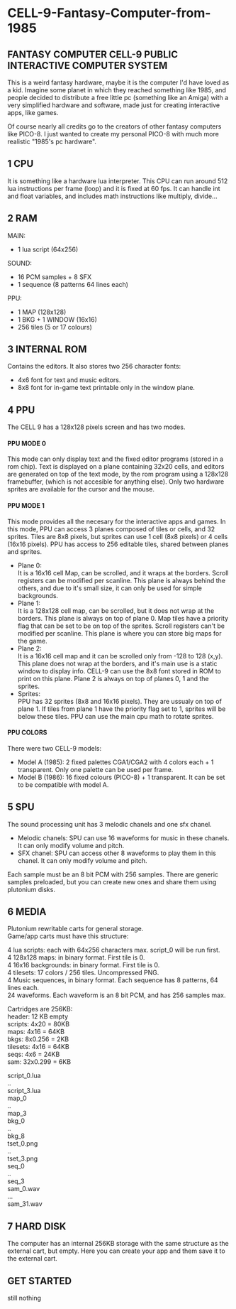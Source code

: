 # CELL-9-Fantasy-Computer-from-1985
 
## FANTASY COMPUTER CELL-9 PUBLIC INTERACTIVE COMPUTER SYSTEM

This is a weird fantasy hardware, maybe it is the computer I'd have loved as a kid.
Imagine some planet in which they reached something like 1985, and people decided to 
distribute a free little pc (something like an Amiga) with a very simplified hardware and 
software, made just for creating interactive apps, like games.

Of course nearly all credits go to the creators of other fantasy computers like PICO-8.
I just wanted to create my personal PICO-8 with much more realistic "1985's pc hardware".


## 1 CPU
It is something like a hardware lua interpreter. This CPU can run around 512 lua instructions per frame (loop) and it is fixed at 60 fps. It can handle int and float variables, and includes math instructions like multiply, divide...


## 2 RAM
MAIN:   
- 1 lua script (64x256)  

SOUND:  
- 16 PCM samples + 8 SFX  
- 1 sequence (8 patterns 64 lines each)  

PPU:  
- 1 MAP (128x128)  
- 1 BKG + 1 WINDOW (16x16)  
- 256 tiles (5 or 17 colours)  	
  
  
## 3 INTERNAL ROM
Contains the editors.
It also stores two 256 character fonts: 
- 4x6 font for text and music editors.
- 8x8 font for in-game text printable only in the window plane.


## 4 PPU
The CELL 9 has a 128x128 pixels screen and has two modes.
#### PPU MODE 0
This mode can only display text and the fixed editor programs (stored in a rom chip).
Text is displayed on a plane containing 32x20 cells, and editors are generated on top of the 
text mode, by the rom program using a 128x128 framebuffer, (which is not accesible for anything 
else). Only two hardware sprites are available for the cursor and the mouse.
#### PPU MODE 1
This mode provides all the necesary for the interactive apps and games.
In this mode, PPU can access 3 planes composed of tiles or cells, and 32 sprites.
Tiles are 8x8 pixels, but sprites can use 1 cell (8x8 pixels) or 4 cells (16x16 pixels).
PPU has access to 256 editable tiles, shared between planes and sprites.	
- Plane 0:  
It is a 16x16 cell Map, can be scrolled, and it wraps at the borders.
Scroll registers can be modified per scanline. This plane is always behind the others, and
due to it's small size, it can only be used for simple backgrounds.
- Plane 1:  
It is a 128x128 cell map, can be scrolled, but it does not wrap at the borders.
This plane is always on top of plane 0. Map tiles have a priority flag that can be set to be 
on top of the sprites. Scroll registers can't be modified per scanline. This plane is where 
you can store big maps for the game. 
- Plane 2:  
It is a 16x16 cell map and it can be scrolled only from -128 to 128 (x,y). This plane does not 
wrap at the borders, and it's main use is a static window to display info. CELL-9 can use the 8x8 font 
stored in ROM to print on this plane. Plane 2 is always on top of planes 0, 1 and the sprites.  
- Sprites:  
PPU has 32 sprites (8x8 and 16x16 pixels). They are ussualy on top of plane 1. If tiles 
from plane 1 have the priority flag set to 1, sprites will be below these tiles.
PPU can use the main cpu math to rotate sprites.  
  
#### PPU COLORS
There were two CELL-9 models:
- Model A (1985): 2 fixed palettes CGA1/CGA2 with 4 colors each + 1 transparent.
Only one palette can be used per frame.
- Model B (1986): 16 fixed colours (PICO-8) + 1 transparent. It can be set to be compatible with model A.  
  
  
## 5 SPU
The sound processing unit has 3 melodic chanels and one sfx chanel. 
- Melodic chanels: SPU can use 16 waveforms for music in these chanels. It can only modify volume and pitch.  
- SFX chanel: SPU can access other 8 waveforms to play them in this chanel. It can only modify volume and pitch.  
  
Each sample must be an 8 bit PCM with 256 samples. There are generic samples preloaded, but you can create new ones and share them using plutonium disks.  
  
  
## 6 MEDIA
Plutonium rewritable carts for general storage.  
Game/app carts must have this structure: 
  
4 lua scripts: each with 64x256 characters max. script_0 will be run first.  
4 128x128 maps: in binary format. First tile is 0.  
4 16x16 backgrounds: in binary format. First tile is 0.  
4 tilesets: 17 colors / 256 tiles. Uncompressed PNG.  
4 Music sequences, in binary format. Each sequence has 8 patterns, 64 lines each.  
24 waveforms. Each waveform is an 8 bit PCM, and has 256 samples max.  
  
Cartridges are 256KB:  
header: 12 KB empty  
scripts: 4x20 = 80KB  
maps: 4x16 = 64KB  
bkgs: 8x0.256 = 2KB  
tilesets: 4x16 = 64KB  
seqs: 4x6 = 24KB  
sam: 32x0.299 = 6KB  
   
script_0.lua    
..  
script_3.lua  
map_0  
..   
map_3  
bkg_0  
..  
bkg_8  
tset_0.png  
..  
tset_3.png  
seq_0  
..    
seq_3  
sam_0.wav   
...  
sam_31.wav  
  
  
## 7 HARD DISK
The computer has an internal 256KB storage with the same structure as the external cart, but empty. Here you can create your app and them save it to the external cart.
  
  
## GET STARTED
still nothing

